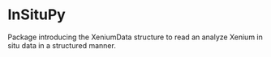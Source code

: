 # InSituPy

Package introducing the XeniumData structure to read an analyze Xenium in situ data in a structured manner.
